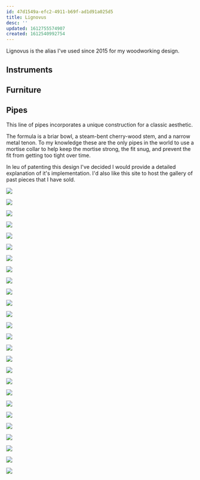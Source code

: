 ```yaml
---
id: 47d1549a-efc2-4911-b69f-ad1d91a025d5
title: Lignovus
desc: ''
updated: 1612755574907
created: 1612540992754
---
```


Lignovus is the alias I've used since 2015 for my woodworking design.

## Instruments

## Furniture

## Pipes

This line of pipes incorporates a unique construction for a classic aesthetic.

The formula is a briar bowl, a steam-bent cherry-wood stem, and a narrow metal tenon. To my knowledge these are the only pipes in the world to use a mortise collar to help keep the mortise strong, the fit snug, and prevent the fit from getting too tight over time.

In leu of patenting this design I've decided I would provide a detailed explanation of it's implementation. I'd also like this site to host the gallery of past pieces that I have sold.

![](/assets/images/Screenshot2021-02-07202244.png)

![](/assets/images/Screenshot2021-02-07202356.png)

![](/assets/images/Screenshot2021-02-07202439.png)

![](/assets/images/Screenshot2021-02-07202511.png)

![](/assets/images/Screenshot2021-02-07202535.png)

![](/assets/images/Screenshot2021-02-07202600.png)

![](/assets/images/Screenshot2021-02-07202643.png)

![](/assets/images/Screenshot2021-02-07202739.png)

![](/assets/images/Screenshot2021-02-07203750.png)

![](/assets/images/Screenshot2021-02-07203815.png)

![](/assets/images/Screenshot2021-02-07203930.png)

![](/assets/images/Screenshot2021-02-07204017.png)

![](/assets/images/Screenshot2021-02-07204109.png)

![](/assets/images/Screenshot2021-02-07204212.png)

![](/assets/images/Screenshot2021-02-07204240.png)

![](/assets/images/Screenshot2021-02-07204313.png)

![](/assets/images/Screenshot2021-02-07204355.png)

![](/assets/images/Screenshot2021-02-07204428.png)

![](/assets/images/Screenshot2021-02-07204512.png)

![](/assets/images/Screenshot2021-02-07204600.png)

![](/assets/images/Screenshot2021-02-07204633.png)

![](/assets/images/Screenshot2021-02-07204724.png)

![](/assets/images/Screenshot2021-02-07204803.png)

![](/assets/images/Screenshot2021-02-07204848.png)

![](/assets/images/Screenshot2021-02-07204923.png)

![](/assets/images/Screenshot2021-02-07205037.png)

